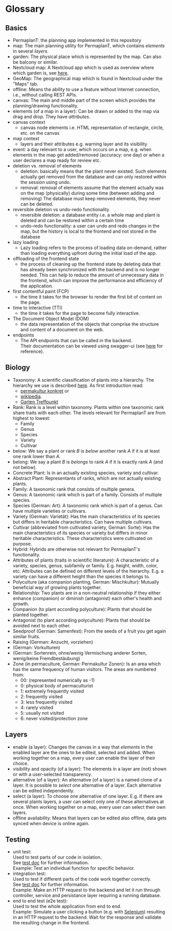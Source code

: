 # Glossary

## Basics

- PermaplanT:
  the planning app implemented in this repository
- map:
  The main planning utility for PermaplanT, which contains _elements_ in several _layers_.
- garden:
  The physical place which is represented by the map.
  Can also be balcony or similar.
- Nextcloud map:
  A Nextcloud app which is used as overview where which garden is, see [here](https://apps.nextcloud.com/apps/maps).
- GeoMap:
  The geographical map which is found in Nextcloud under the "Maps" tab.
- offline:
  Means the ability to use a feature without Internet connection, i.e., without calling REST APIs.
- canvas:
  The main and middle part of the screen which provides the planning/drawing functionality.
- elements (of a map in a layer):
  Can be drawn or added to the map via drag and drop.
  They have _attributes_.
- canvas context
  - canvas node elements i.e. HTML representation of rectangle, circle, etc. on the canvas
- map context
  - layers and their attributes e.g. warning layer and its visibility
- event: a day relevant to a user, which occurs on a map, e.g. when elements in the map get added/removed (accuracy: one day) or when a user declares a map ready for review etc.
- deletion vs. removal of elements
  - deletion: basically means that the plant never existed.
    Such elements actually get removed from the database and can only restored within the session using undo.
  - removal: removal of elements assume that the element actually was on the map (physically) during some time (between adding and removing)
    The database must keep removed elements, they never can be deleted.
- reversible deletion vs undo-redo functionality
  - reversible deletion: a database entity i.e. a whole map and plant is deleted and can be restored within a certain time
  - undo-redo functionality: a user can undo and redo changes in the map, but the history is local to the frontend and not stored in the database
- lazy loading
  - Lazy loading refers to the process of loading data on-demand, rather than loading everything upfront during the initial load of the app.
- offloading of the frontend state
  - the process of cleaning up the frontend state by deleting data that has already been synchronized with the backend and is no longer needed. This can help to reduce the amount of unnecessary data in the frontend, which can improve the performance and efficiency of the application.
- first contentful paint (FCP)
  - the time it takes for the browser to render the first bit of content on the page.
- time to interactive (TTI)
  - the time it takes for the page to become fully interactive.
- The Document Object Model (DOM)
  - the data representation of the objects that comprise the structure and content of a document on the web.
- endpoints
  - The API endpoints that can be called in the backend.  
    Their documentation can be viewed using swagger-ui (see [here](/doc/architecture/backend.md#api-documentation) for reference).

## Biology

- Taxonomy:
  A scientific classification of plants into a hierarchy.
  The hierarchy we use is described [here](/doc/database/hierarchy.md).
  As first introduction read:
  - [permakultur konkret](https://permakultur-konkret.ch/umsetzung-uebersicht/pflanzenkunde/systematik/) or
  - [wikipedia](https://en.wikipedia.org/wiki/Plant_taxonomy).
  - [Garten Treffpunkt](https://www.garten-treffpunkt.de/lexikon/botanik.aspx)
- Rank:
  Rank is a level within taxonomy.
  Plants within one taxonomic rank share traits with each other.
  The levels relevant for PermaplanT are from highest to lowest:
  - Family
  - Genus
  - Species
  - Variety
  - Cultivar
- below:
  We say a plant or rank _B_ is _below_ another rank _A_ if it is at least one rank lower than _A_.
- belong:
  We say a plant _B_ is _belongs_ to rank _A_ if it is exactly rank _A_ (and not below).
- Concrete Plant:
  Is in an actually existing species, variety and cultivar.
- Abstract Plant:
  Representants of ranks, which are not actually existing plants.
- Family:
  A taxonomic rank that consists of multiple genera.
- Genus:
  A taxonomic rank which is part of a family.
  Consists of multiple species.
- Species (German: Art):
  A taxonomic rank which is part of a genus.
  Can have multiple varieties or cultivars.
- Variety (German: Varietät):
  Has the main characteristics of its species but differs in heritable characteristics.
  Can have multiple cultivars.
- Cultivar (abbreviated from cultivated variety, German: Sorte):
  Has the main characteristics of its species or variety but differs in minor heritable characteristics.
  These characteristics were cultivated on purpose.
- Hybrid:
  Hybrids are otherwise not relevant for PermaplanT's functionality.
- Attributes of plants (traits in scientific literature):
  A characteristic of a variety, species, genus, subfamily or family.
  E.g. height, width, color, etc.
  Attributes can be defined on different levels of the hierarchy.
  E.g. a variety can have a different height than the species it belongs to.
- Polyculture (aka companion planting, German: Mischkultur):
  Mutually beneficial way of growing plants together.
- Relationship:
  Two plants are in a non-neutral relationship if they either enhance (companion)
  or diminish (antagonist) each other's health and growth.
- Companion (to plant according polyculture):
  Plants that should be planted together.
- Antagonist (to plant according polyculture):
  Plants that should be avoided next to each other.
- Seedproof (German: Samenfest):
  From the seeds of a fruit you get again similar fruits.
- Raising (German: Anzucht, vorziehen)
- (German: Vorkulturen)
- (German: Sortenrein, ohne/wenig Vermischung anderer Sorten, wenig/keine Fremdbestäubung)
- Zone (in permaculture, German: Permakultur Zonen):
  Is an area which has the same frequency of human visitors.
  The areas are numbered from:
  - 00: (represented numerically as -1)
  - 0: physical body of permaculturist
  - 1: extremely frequently visited
  - 2: frequently visited
  - 3: less frequently visited
  - 4: rarely visited
  - 5: usually not visited
  - 6: never visited/protection zone

## Layers

- enable (a layer):
  Changes the canvas in a way that _elements_ in the enabled layer are the ones to be edited, selected and added.
  When working together on a map, every user can enable the layer of their choice.
- visibility and opacity (of a layer):
  The elements in a layer are (not) shown or with a user-selected transparency.
- alternative (of a layer):
  An alternative (of a layer) is a named clone of a layer.
  It is possible to _select_ one alternative of a layer.
  Each alternative can be edited independently.
- select (a layer):
  To choose one alternative of one layer.
  E.g. if there are several plants layers, a user can select only one of these alternatives at once.
  When working together on a map, every user can select their own layers.
- offline availability:
  Means that layers can be edited also offline, data gets synced when device is online again.

## Testing

- unit test:  
  Used to test parts of our code in isolation.  
  See [test doc](../tests) for further information.  
  Example: Test an individual function for specific behavior.
- integration test:  
  Used to test if different parts of the code work together correctly.  
  See [test doc](../tests) for further information.  
  Example: Make an HTTP request to the backend and let it run through controller, service and persistance layer requiring a running database.
- end to end test (e2e test):  
  Used to test the whole application from end to end.  
  Example: Simulate a user clicking a button (e.g. with [Selenium](https://www.selenium.dev/)) resulting in an HTTP request to the backend. Wait for the response and validate the resulting change in the frontend.

